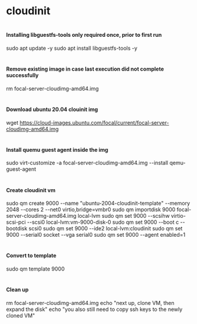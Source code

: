# cloudinit

# <h4> Installing libguestfs-tools only required once, prior to first run </h4>
sudo apt update -y
sudo apt install libguestfs-tools -y
# <h4> Remove existing image in case last execution did not complete successfully </h4>
rm focal-server-cloudimg-amd64.img
# <h4> Download ubuntu 20.04 clouinit img </h4>
wget https://cloud-images.ubuntu.com/focal/current/focal-server-cloudimg-amd64.img
# <h4> Install quemu guest agent inside the img </h4>
sudo virt-customize -a focal-server-cloudimg-amd64.img --install qemu-guest-agent
# <h4> Create cloudinit vm </h4>
sudo qm create 9000 --name "ubuntu-2004-cloudinit-template" --memory 2048 --cores 2 --net0 virtio,bridge=vmbr0
sudo qm importdisk 9000 focal-server-cloudimg-amd64.img local-lvm
sudo qm set 9000 --scsihw virtio-scsi-pci --scsi0 local-lvm:vm-9000-disk-0
sudo qm set 9000 --boot c --bootdisk scsi0
sudo qm set 9000 --ide2 local-lvm:cloudinit
sudo qm set 9000 --serial0 socket --vga serial0
sudo qm set 9000 --agent enabled=1
# <h4> Convert to template </h4>
sudo qm template 9000
# <h4> Clean up </h4>
rm focal-server-cloudimg-amd64.img
echo "next up, clone VM, then expand the disk"
echo "you also still need to copy ssh keys to the newly cloned VM"
